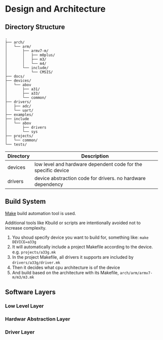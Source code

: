 # Design and Architecture

## Directory Structure

```
.
├── arch/
│   └── arm/
│       ├── armv7-m/
│       │   ├── m0plus/
│       │   ├── m3/
│       │   └── m4/
│       └── include/
│           └── CMSIS/
├── docs/
├── devices/
│   └── abov
│       ├── a31/
│       ├── a33/
│       └── common/
├── drivers/
│   ├── adc/
│   └── uart/
├── examples/
├── include
│   └── abov
│       ├── drivers
│       └── sys
├── projects/
│   └── common/
└── tests/
```

| Directory | Description                                                     |
| --------- | -----------                                                     |
| devices   | low level and hardware dependent code for the specific device   |
| drivers   | device abstraction code for drivers. no hardware dependency     |


## Build System
[Make](https://www.gnu.org/software/make/manual/make.html) build automation tool is used.

Additional tools like Kbuild or scripts are intentionally avoided not to
increase complexity.

1. You shoud specify device you want to build for, something like: `make DEVICE=a33g`
2. It will automatically include a project Makefile according to the device. e.g. `projects/a33g.mk`
3. In the project Makefile, all drivers it supports are included by `drivers/a33g/driver.mk`
4. Then it decides what cpu architecture is of the device
5. And build based on the architecture with its Makefile, `arch/arm/armv7-m/m3/m3.mk`

## Software Layers
### Low Level Layer
### Hardwar Abstraction Layer
### Driver Layer
